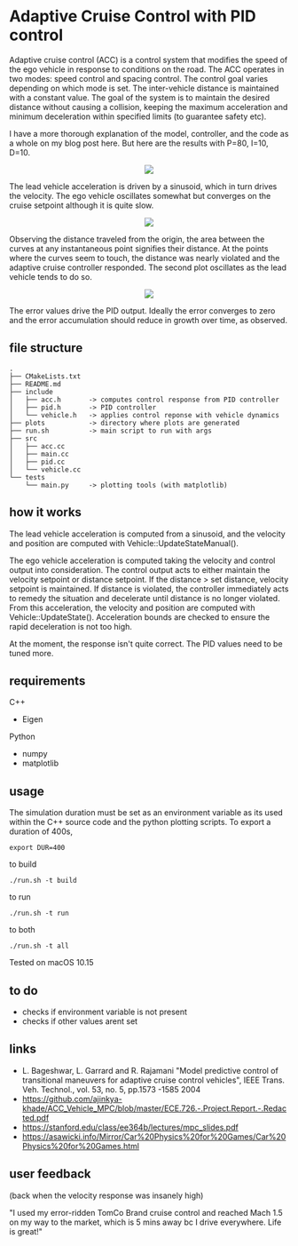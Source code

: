 # Adaptive Cruise Control with PID control
 
Adaptive cruise control (ACC) is a control system that modifies the speed of the ego vehicle in response to conditions on the road. The ACC operates in two modes: speed control and spacing control. The control goal varies depending on which mode is set. The inter-vehicle distance is maintained with a constant value. The goal of the system is to maintain the desired distance without causing a collision, keeping the maximum acceleration and minimum deceleration within specified limits (to guarantee safety etc).

I have a more thorough explanation of the model, controller, and the code as a whole on my blog post here. But here are the results with P=80, I=10, D=10.


<p align="center"><img src="https://raw.githubusercontent.com/onlycase/adaptive-cruise-control/master/plots/vel-acc-responses.png"/></p>

The lead vehicle acceleration is driven by a sinusoid, which in turn drives the velocity. The ego vehicle oscillates somewhat but converges on the cruise setpoint although it is quite slow.

<p align="center"><img src="https://raw.githubusercontent.com/onlycase/adaptive-cruise-control/master/plots/distance.png"/></p>

Observing the distance traveled from the origin, the area between the curves at any instantaneous point signifies their distance. At the points where the curves seem to touch, the distance was nearly violated and the adaptive cruise controller responded. The second plot oscillates as the lead vehicle tends to do so.

<p align="center"><img src="https://raw.githubusercontent.com/onlycase/adaptive-cruise-control/master/plots/error.png"/></p>

The error values drive the PID output. Ideally the error converges to zero and the error accumulation should reduce in growth over time, as observed.


## file structure

```
.
├── CMakeLists.txt
├── README.md
├── include
│   ├── acc.h       -> computes control response from PID controller
│   ├── pid.h       -> PID controller
│   └── vehicle.h   -> applies control reponse with vehicle dynamics
├── plots           -> directory where plots are generated
├── run.sh          -> main script to run with args
├── src
│   ├── acc.cc
│   ├── main.cc
│   ├── pid.cc
│   └── vehicle.cc
└── tests
    └── main.py     -> plotting tools (with matplotlib)
```

## how it works

The lead vehicle acceleration is computed from a sinusoid, and the velocity and position are computed with Vehicle::UpdateStateManual().

The ego vehicle acceleration is computed taking the velocity and control output into consideration. The control output acts to either maintain the velocity setpoint or distance setpoint. If the distance > set distance, velocity setpoint is maintained. If distance is violated, the controller immediately acts to remedy the situation and decelerate until distance is no longer violated. From this acceleration, the velocity and position are computed with Vehicle::UpdateState(). Acceleration bounds are checked to ensure the rapid deceleration is not too high.

At the moment, the response isn't quite correct. The PID values need to be tuned more.


## requirements

C++
* Eigen

Python
* numpy
* matplotlib

## usage

The simulation duration must be set as an environment variable as its used within the C++ source code and the python plotting scripts. To export a duration of 400s,

```
export DUR=400
```

to build

`./run.sh -t build`

to run

`./run.sh -t run`

to both

`./run.sh -t all`

Tested on macOS 10.15

## to do
* checks if environment variable is not present
* checks if other values arent set

## links
* L. Bageshwar, L. Garrard and R. Rajamani "Model predictive control of transitional maneuvers for adaptive cruise control vehicles", IEEE Trans. Veh. Technol., vol. 53, no. 5, pp.1573 -1585 2004
* https://github.com/ajinkya-khade/ACC_Vehicle_MPC/blob/master/ECE.726.-.Project.Report.-.Redacted.pdf
* https://stanford.edu/class/ee364b/lectures/mpc_slides.pdf
* https://asawicki.info/Mirror/Car%20Physics%20for%20Games/Car%20Physics%20for%20Games.html


## user feedback

(back when the velocity response was insanely high)

"I used my error-ridden TomCo Brand cruise control and reached Mach 1.5 on my way to the market, which is 5 mins away bc I drive everywhere. Life is great!"
